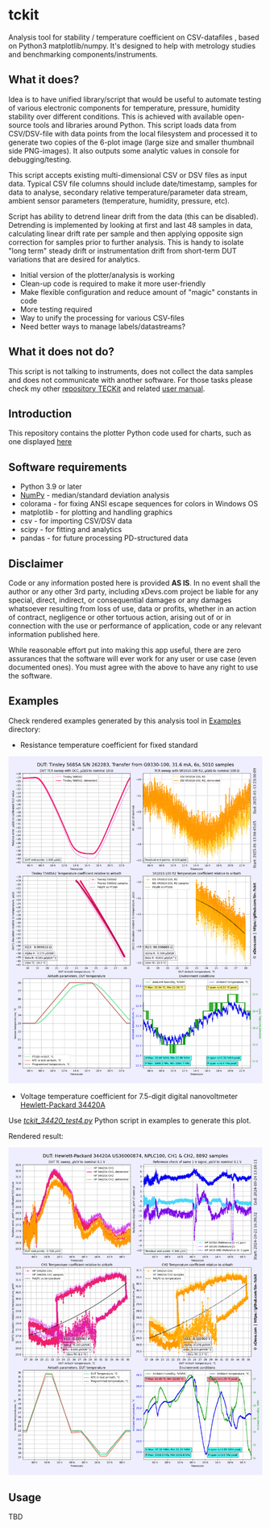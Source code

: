 # tckit
Analysis tool for stability / temperature coefficient on CSV-datafiles , based on Python3 matplotlib/numpy. It's designed to help with metrology studies and benchmarking components/instruments.

What it does?
--------------

Idea is to have unified library/script that would be useful to automate testing of various electronic components for temperature, pressure, humidity stability over different conditions. This is achieved with available open-source tools and libraries around Python. This script loads data from CSV/DSV-file with data points from the local filesystem and processed it to generate two copies of the 6-plot image (large size and smaller thumbnail side PNG-images). It also outputs some analytic values in console for debugging/testing. 

This script accepts existing multi-dimensional CSV or DSV files as input data. Typical CSV file columns should include date/timestamp, samples for data to analyse, secondary relative temperature/parameter data stream, ambient sensor parameters (temperature, humidity, pressure, etc). 

Script has ability to detrend linear drift from the data (this can be disabled). Detrending is implemented by looking at first and last 48 samples in data, calculating linear drift rate per sample and then applying opposite sign correction for samples prior to further analysis. This is handy to isolate "long term" steady drift or instrumentation drift from short-term DUT variations that are desired for analytics.

* Initial version of the plotter/analysis is working
* Clean-up code is required to make it more user-friendly
* Make flexible configuration and reduce amount of "magic" constants in code
* More testing required
* Way to unify the processing for various CSV-files
* Need better ways to manage labels/datastreams?

What it does not do?
--------------------

This script is not talking to instruments, does not collect the data samples and does not communicate with another software. For those tasks please check my other [repository TECKit](https://github.com/tin-/teckit) and related [user manual](https://xdevs.com/guide/teckit/). 

Introduction
------------
This repository contains the plotter Python code used for charts, such as one displayed [here](https://xdevs.com/doc/Guildline/9330/xDevs/mi6010rfm_rx_mp1_1000ua_rs_xg9330_100_tcr_3458a_sr1010_r1_jan2025_1.png)

## Software requirements

* Python 3.9 or later
* [NumPy](http://www.numpy.org/) - median/standard deviation analysis
* colorama - for fixing ANSI escape sequences for colors in Windows OS
* matplotlib - for plotting and handling graphics
* csv - for importing CSV/DSV data
* scipy - for fitting and analytics
* pandas - for future processing PD-structured data

## Disclaimer

Code or any information posted here is provided **AS IS**. In no event shall the author or any other 3rd party, including xDevs.com project be liable for any special, direct, indirect, or consequential damages or any damages whatsoever resulting from loss of use, data or profits, whether in an action of contract, negligence or other tortuous action, arising out of or in connection with the use or performance of application, code or any relevant information published here.

While reasonable effort put into making this app useful, there are zero assurances that the software will ever work for any user or use case (even documented ones).
You must agree with the above to have any right to use the software.

Examples
--------

Check rendered examples generated by this analysis tool in [Examples](examples) directory:

* Resistance temperature coefficient for fixed standard

![TC measurement example for Tinsley 5685A2](examples/mi6010rfm_rs_t5685_10r_rx_xg9330_100_tcr_3458a_sr1010_r2_jan2025_1.png)

* Voltage temperature coefficient for 7.5-digit digital nanovoltmeter [Hewlett-Packard 34420A](https://xdevs.com/fix/hp34420a_u2/)

Use [*tckit_34420_test4.py*](examples/tckit_34420_test4.py) Python script in examples to generate this plot.

Rendered result:

![HP34420 Test 3 example](examples/hp3458abx_hp34420a_tcsweep_100mvdc_nplc100_test3_oct2024_1.png)

Usage
-----

TBD

